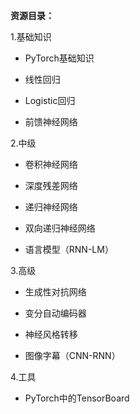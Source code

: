 **资源目录：**

1.基础知识

-   PyTorch基础知识

-   线性回归

-   Logistic回归

-   前馈神经网络

2.中级

-   卷积神经网络

-   深度残差网络

-   递归神经网络

-   双向递归神经网络

-   语言模型（RNN-LM）

3.高级

-   生成性对抗网络

-   变分自动编码器

-   神经风格转移

-   图像字幕（CNN-RNN）

4.工具

-   PyTorch中的TensorBoard

